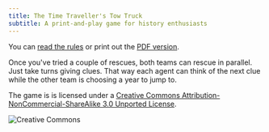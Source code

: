 ```yaml
---
title: The Time Traveller's Tow Truck
subtitle: A print-and-play game for history enthusiasts
---
```


You can [read the rules][rules] or print out the [PDF version][pdf].

Once you've tried a couple of rescues, both teams can rescue in parallel. Just take turns giving clues. That way each agent can think of the next clue while the other team is choosing a year to jump to.

The game is is licensed under a [Creative Commons Attribution-NonCommercial-ShareAlike 3.0 Unported License][cc].

![Creative Commons][cclogo]

[rules]: https://donkirkby.github.io/donkirkby-old/TheTimeTravellersTowTruck.html
[pdf]: https://donkirkby.github.io/donkirkby-old/TheTimeTravellersTowTruck.pdf
[cc]: https://creativecommons.org/licenses/by-nc-sa/3.0/
[cclogo]: https://i.creativecommons.org/l/by-nc-sa/3.0/88x31.png